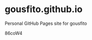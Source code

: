 # gousfito.github.io
Personal GitHub Pages site for gousfito



























































86coW4
